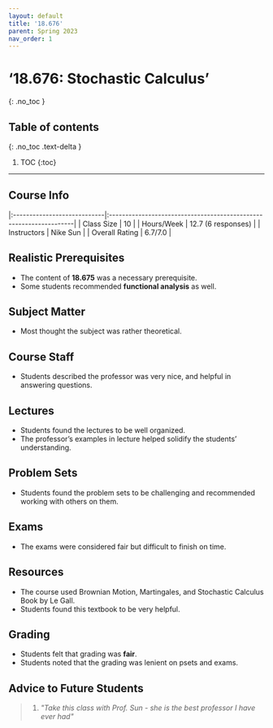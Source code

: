 ```yaml
---
layout: default
title: '18.676'
parent: Spring 2023
nav_order: 1
---
```


# ‘18.676: Stochastic Calculus’
{: .no_toc }

## Table of contents
{: .no_toc .text-delta }

1. TOC
{:toc}

---

## Course Info

|:----------------------------|:-------------------------------------------------------------------|
| Class Size    		| 10                                                            		|
| Hours/Week        	| 12.7 (6 responses)                                          	| 
| Instructors         	| Nike Sun						|
| Overall Rating	| 6.7/7.0						|

## Realistic Prerequisites
* The content of **18.675** was a necessary prerequisite. 
* Some students recommended **functional analysis** as well.

## Subject Matter
* Most thought the subject was rather theoretical.

## Course Staff
* Students described the professor was very nice, and helpful in answering questions.

## Lectures
* Students found the lectures to be well organized. 
* The professor’s examples in lecture helped solidify the students’ understanding.

## Problem Sets
* Students found the problem sets to be challenging and recommended working with others on them.

## Exams
* The exams were considered fair but difficult to finish on time. 

## Resources
* The course used Brownian Motion, Martingales, and Stochastic Calculus Book by Le Gall. 
* Students found this textbook to be very helpful.


## Grading
* Students felt that grading was **fair**. 
* Students noted that the grading was lenient on psets and exams.

## Advice to Future Students
> 1. *"Take this class with Prof. Sun - she is the best professor I have ever had"* 
